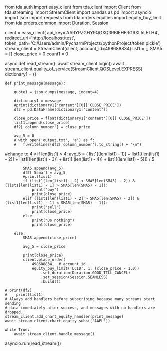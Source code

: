 from tda.auth import easy_client
from tda.client import Client
from tda.streaming import StreamClient
import pandas as pd
import asyncio
import json
import requests
from tda.orders.equities import equity_buy_limit
from tda.orders.common import Duration, Session

client = easy_client(
    api_key='AARYPZGHY9QGXQ3RBIEHFRG6XL5LETH4',
    redirect_uri='http://localhost/test',
    token_path='C:/Users/admin/PycharmProjects/pythonProject/token.pickle')
stream_client = StreamClient(client, account_id=498688834)
list1 = []
SMA5 = []
close_price = 0
count1 = 0


async def read_stream():
    await stream_client.login()
    await stream_client.quality_of_service(StreamClient.QOSLevel.EXPRESS)
    dictionary1 = {}

    def print_message(message):

        quote1 = json.dumps(message, indent=4)

        dictionary1 = message
        #print(dictionary1['content'][0]['CLOSE_PRICE'])
        df2 = pd.DataFrame(dictionary1['content'])

        close_price = float(dictionary1['content'][0]['CLOSE_PRICE'])
        list1.append(close_price)
        df2['column_number'] = close_price

        avg_5 = 0
        # with open('output.txt', 'a') as f:
        #   f.writelines(df2['column_number'].to_string() + "\n")
#change to 4 v
        if len(list1) > 4:
            avg_5 = ( list1[(len(list1) - 1)] + list1[(len(list1) - 2)] + list1[(len(list1) - 3)] + list1[
                (len(list1) - 4)] + list1[(len(list1) - 5)]) / 5

            SMA5.append(avg_5)
            df2['5sma'] = avg_5
            #print(list1)
            if (list1[len(list1) - 2] < SMA5[len(SMA5) - 2]) & (list1[len(list1) - 1] > SMA5[len(SMA5) - 1]):
                print("buy")
                print(close_price)
            elif (list1[len(list1) - 2] > SMA5[len(SMA5) - 2]) & (list1[len(list1) - 1] < SMA5[len(SMA5) - 1]):
                print("sell")
                print(close_price)
            else:
                print("Do nothing")
                print(close_price)

        else:
            SMA5.append(close_price)

            avg_5 = close_price

            print(close_price)
            client.place_order(
                498688834,  # account_id
                equity_buy_limit('LCID', 1, (close_price - 1.0))
                    .set_duration(Duration.GOOD_TILL_CANCEL)
                    .set_session(Session.SEAMLESS)
                    .build())

    # print(df2)
    #    print(list1)
    # Always add handlers before subscribing because many streams start sending
    # data immediately after success, and messages with no handlers are dropped.
    stream_client.add_chart_equity_handler(print_message)
    await stream_client.chart_equity_subs(['AAPL'])

    while True:
        await stream_client.handle_message()


asyncio.run(read_stream())

